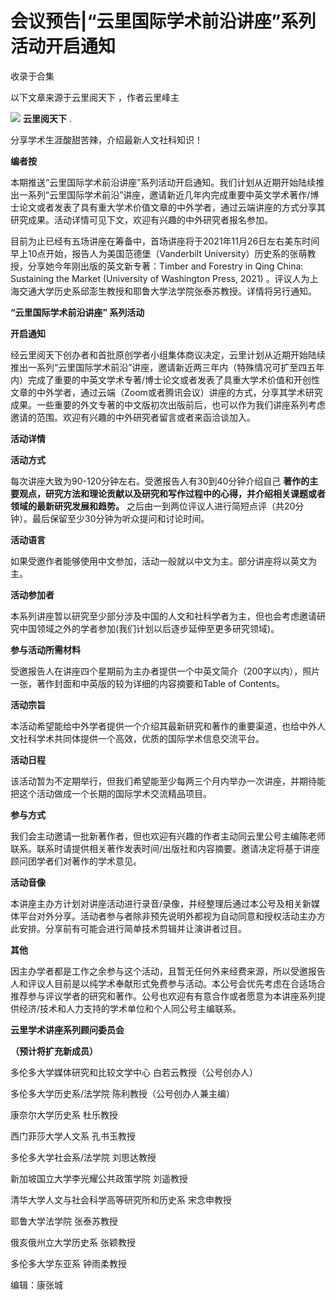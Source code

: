 # 会议预告|“云里国际学术前沿讲座”系列活动开启通知


收录于合集

以下文章来源于云里阅天下 ，作者云里峰主

![](/images/54/2.png) **云里阅天下** .

分享学术生涯酸甜苦辣，介绍最新人文社科知识！

  

**编者按**

本期推送“云里国际学术前沿讲座”系列活动开启通知。我们计划从近期开始陆续推出一系列“云里国际学术前沿”讲座，邀请新近几年内完成重要中英文学术著作/博士论文或者发表了具有重大学术价值文章的中外学者，通过云端讲座的方式分享其研究成果。活动详情可见下文，欢迎有兴趣的中外研究者报名参加。  

  

目前为止已经有五场讲座在筹备中，首场讲座将于2021年11月26日左右美东时间早上10点开始，报告人为美国范德堡（Vanderbilt
University）历史系的张萌教授，分享她今年刚出版的英文新专著：Timber and Forestry in Qing China:
Sustaining the Market (University of Washington Press, 2021)
。评议人为上海交通大学历史系邱澎生教授和耶鲁大学法学院张泰苏教授。详情将另行通知。

  

 **“云里国际学术前沿讲座” 系列活动**

 **开启通知**

经云里阅天下创办者和首批原创学者小组集体商议决定，云里计划从近期开始陆续推出一系列“云里国际学术前沿”讲座，邀请新近两三年内（特殊情况可扩至四五年内）完成了重要的中英文学术专著/博士论文或者发表了具重大学术价值和开创性文章的中外学者，通过云端（Zoom或者腾讯会议）讲座的方式，分享其学术研究成果。一些重要的外文专著的中文版初次出版前后，也可以作为我们讲座系列考虑邀请的范围。欢迎有兴趣的中外研究者留言或者来函洽谈加入。  

  

 **活动详情**

 **活动方式**

  

每次讲座大致为90-120分钟左右。受邀报告人有30到40分钟介绍自己
**著作的主要观点，研究方法和理论贡献以及研究和写作过程中的心得，并介绍相关课题或者领域的最新研究发展和趋势。**
之后由一到两位评议人进行简短点评（共20分钟）。最后保留至少30分钟为听众提问和讨论时间。

  

 **活动语言**

  

如果受邀作者能够使用中文参加，活动一般就以中文为主。部分讲座将以英文为主。

  

 **活动参加者**

  

本系列讲座暂以研究至少部分涉及中国的人文和社科学者为主，但也会考虑邀请研究中国领域之外的学者参加(我们计划以后逐步延伸至更多研究领域)。

  

 **参与活动所需材料**

  

受邀报告人在讲座四个星期前为主办者提供一个中英文简介（200字以内），照片一张，著作封面和中英版的较为详细的内容摘要和Table of Contents。

  

 **活动宗旨**

  

本活动希望能给中外学者提供一个介绍其最新研究和著作的重要渠道，也给中外人文社科学术共同体提供一个高效，优质的国际学术信息交流平台。

  

 **活动日程**

  

该活动暂为不定期举行，但我们希望能至少每两三个月内举办一次讲座，并期待能把这个活动做成一个长期的国际学术交流精品项目。

  

 **参与方式**

  

我们会主动邀请一批新著作者，但也欢迎有兴趣的作者主动同云里公号主编陈老师联系。联系时请提供相关著作发表时间/出版社和内容摘要。邀请决定将基于讲座顾问团学者们对著作的学术意见。

  

 **活动音像**

  

本讲座主办方计划对讲座活动进行录音/录像，并经整理后通过本公号及相关新媒体平台对外分享。活动者参与者除非预先说明外都视为自动同意和授权活动主办方此安排。分享前有可能会进行简单技术剪辑并让演讲者过目。

  

 **其他**

  

因主办学者都是工作之余参与这个活动，且暂无任何外来经费来源，所以受邀报告人和评议人目前是以纯学术奉献形式免费参与活动。本公号会优先考虑在合适场合推荐参与评议学者的研究和著作。公号也欢迎有有意合作或者愿意为本讲座系列提供经济/技术和人力支持的学术单位和个人同公号主编联系。

  

 **云里学术讲座系列顾问委员会**

 **（预计将扩充新成员）**

多伦多大学媒体研究和比较文学中心 白若云教授（公号创办人）  

  

多伦多大学历史系/法学院 陈利教授（公号创办人兼主编）

  

康奈尔大学历史系 杜乐教授

  

西门菲莎大学人文系 孔书玉教授

  

多伦多大学社会系/法学院 刘思达教授

  

新加坡国立大学李光耀公共政策学院 刘遥教授

  

清华大学人文与社会科学高等研究所和历史系 宋念申教授

  

耶鲁大学法学院 张泰苏教授

  

俄亥俄州立大学历史系 张颖教授

  

多伦多大学东亚系 钟雨柔教授

  

  

编辑：康张城  

